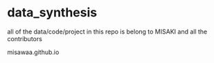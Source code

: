 # data_synthesis
all of the data/code/project in this repo is belong to MISAKI and all the contributors

misawaa.github.io
